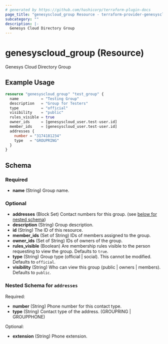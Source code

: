 ```yaml
---
# generated by https://github.com/hashicorp/terraform-plugin-docs
page_title: "genesyscloud_group Resource - terraform-provider-genesyscloud"
subcategory: ""
description: |-
  Genesys Cloud Directory Group
---
```


# genesyscloud_group (Resource)

Genesys Cloud Directory Group

## Example Usage

```terraform
resource "genesyscloud_group" "test_group" {
  name          = "Testing Group"
  description   = "Group for Testers"
  type          = "official"
  visibility    = "public"
  rules_visible = true
  owner_ids     = [genesyscloud_user.test-user.id]
  member_ids    = [genesyscloud_user.test-user.id]
  addresses {
    number = "3174181234"
    type   = "GROUPRING"
  }
}
```

<!-- schema generated by tfplugindocs -->
## Schema

### Required

- **name** (String) Group name.

### Optional

- **addresses** (Block Set) Contact numbers for this group. (see [below for nested schema](#nestedblock--addresses))
- **description** (String) Group description.
- **id** (String) The ID of this resource.
- **member_ids** (Set of String) IDs of members assigned to the group.
- **owner_ids** (Set of String) IDs of owners of the group.
- **rules_visible** (Boolean) Are membership rules visible to the person requesting to view the group. Defaults to `true`.
- **type** (String) Group type (official | social). This cannot be modified. Defaults to `official`.
- **visibility** (String) Who can view this group (public | owners | members). Defaults to `public`.

<a id="nestedblock--addresses"></a>
### Nested Schema for `addresses`

Required:

- **number** (String) Phone number for this contact type.
- **type** (String) Contact type of the address. (GROUPRING | GROUPPHONE)

Optional:

- **extension** (String) Phone extension.


